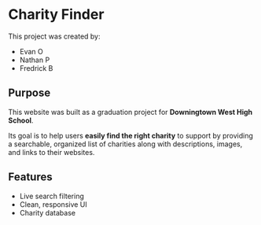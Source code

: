 # Charity Finder

This project was created by:

- Evan O  
- Nathan P
- Fredrick B

## Purpose

This website was built as a graduation project for **Downingtown West High School**.

Its goal is to help users **easily find the right charity** to support by providing a searchable, organized list of charities along with descriptions, images, and links to their websites.

## Features

- Live search filtering  
- Clean, responsive UI  
- Charity database








